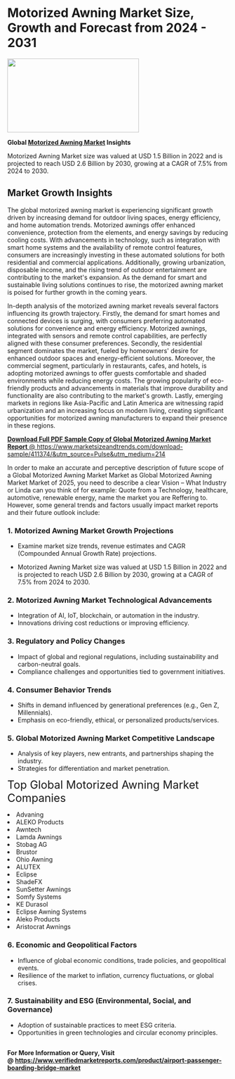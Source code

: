 <H1>Motorized Awning Market Size, Growth and Forecast from 2024 - 2031</H1><img class="aligncenter size-medium wp-image-584254" src="https://thirdeyenews.in/wp-content/uploads/2024/09/Global-Market-Research-300x168.jpeg" alt="" width="300" height="168" /><p><strong>Global&nbsp;<a href="https://www.marketsizeandtrends.com/download-sample/411374/&amp;utm_source=Pulse&amp;utm_medium=214">Motorized Awning Market</a> Insights</strong></p><p>Motorized Awning Market size was valued at USD 1.5 Billion in 2022 and is projected to reach USD 2.6 Billion by 2030, growing at a CAGR of 7.5% from 2024 to 2030.</p><p><h2>Market Growth Insights</h2> <p>The global motorized awning market is experiencing significant growth driven by increasing demand for outdoor living spaces, energy efficiency, and home automation trends. Motorized awnings offer enhanced convenience, protection from the elements, and energy savings by reducing cooling costs. With advancements in technology, such as integration with smart home systems and the availability of remote control features, consumers are increasingly investing in these automated solutions for both residential and commercial applications. Additionally, growing urbanization, disposable income, and the rising trend of outdoor entertainment are contributing to the market's expansion. As the demand for smart and sustainable living solutions continues to rise, the motorized awning market is poised for further growth in the coming years.</p> <p><a href="#"></a></p> <p>In-depth analysis of the motorized awning market reveals several factors influencing its growth trajectory. Firstly, the demand for smart homes and connected devices is surging, with consumers preferring automated solutions for convenience and energy efficiency. Motorized awnings, integrated with sensors and remote control capabilities, are perfectly aligned with these consumer preferences. Secondly, the residential segment dominates the market, fueled by homeowners' desire for enhanced outdoor spaces and energy-efficient solutions. Moreover, the commercial segment, particularly in restaurants, cafes, and hotels, is adopting motorized awnings to offer guests comfortable and shaded environments while reducing energy costs. The growing popularity of eco-friendly products and advancements in materials that improve durability and functionality are also contributing to the market's growth. Lastly, emerging markets in regions like Asia-Pacific and Latin America are witnessing rapid urbanization and an increasing focus on modern living, creating significant opportunities for motorized awning manufacturers to expand their presence in these regions.</p> <p><a href="#"></p><p><span class=""><strong>Download Full PDF Sample Copy of Global Motorized Awning Market Report</strong> @ <a href="https://www.marketsizeandtrends.com/download-sample/411374/&amp;utm_source=Pulse&amp;utm_medium=214" target="_blank">https://www.marketsizeandtrends.com/download-sample/411374/&amp;utm_source=Pulse&amp;utm_medium=214</a></span></p><p>In order to make an accurate and perceptive description of future scope of a Global&nbsp;Motorized Awning Market Market as Global&nbsp;Motorized Awning Market Market of 2025, you need to describe a clear Vision &ndash; What Industry or Linda can you think of for example: Quote from a Technology, healthcare, automotive, renewable energy, name the market you are Reffering to. However, some general trends and factors usually impact market reports and their future outlook include:</p><h3>1.&nbsp;<strong>Motorized Awning Market Growth Projections</strong></h3><ul><li>Examine market size trends, revenue estimates and CAGR (Compounded Annual Growth Rate) projections.</li><li><p>Motorized Awning Market size was valued at USD 1.5 Billion in 2022 and is projected to reach USD 2.6 Billion by 2030, growing at a CAGR of 7.5% from 2024 to 2030.</p></li></ul><h3>2.&nbsp;<strong>Motorized Awning Market Technological Advancements</strong></h3><ul><li>Integration of AI, IoT, blockchain, or automation in the industry.</li><li>Innovations driving cost reductions or improving efficiency.</li></ul><h3>3.&nbsp;<strong>Regulatory and Policy Changes</strong></h3><ul><li>Impact of global and regional regulations, including sustainability and carbon-neutral goals.</li><li>Compliance challenges and opportunities tied to government initiatives.</li></ul><h3>4.&nbsp;<strong>Consumer Behavior Trends</strong></h3><ul><li>Shifts in demand influenced by generational preferences (e.g., Gen Z, Millennials).</li><li>Emphasis on eco-friendly, ethical, or personalized products/services.</li></ul><h3>5.&nbsp;<strong>Global Motorized Awning Market Competitive Landscape</strong></h3><ul><li>Analysis of key players, new entrants, and partnerships shaping the industry.</li><li>Strategies for differentiation and market penetration.</li></ul><p data-pm-slice="1 1 []"><span style="color: inherit; font-family: inherit; font-size: 25px;">Top Global Motorized Awning Market Companies</span></p><div class="" data-test-id=""><p><li>Advaning</li><li> ALEKO Products</li><li> Awntech</li><li> Lamda Awnings</li><li> Stobag AG</li><li> Brustor</li><li> Ohio Awning</li><li> ALUTEX</li><li> Eclipse</li><li> ShadeFX</li><li> SunSetter Awnings</li><li> Somfy Systems</li><li> KE Durasol</li><li> Eclipse Awning Systems</li><li> Aleko Products</li><li> Aristocrat Awnings</li></p></div><h3>6.&nbsp;<strong>Economic and Geopolitical Factors</strong></h3><ul><li>Influence of global economic conditions, trade policies, and geopolitical events.</li><li>Resilience of the market to inflation, currency fluctuations, or global crises.</li></ul><h3>7.&nbsp;<strong>Sustainability and ESG (Environmental, Social, and Governance)</strong></h3><ul><li>Adoption of sustainable practices to meet ESG criteria.</li><li>Opportunities in green technologies and circular economy principles.</li></ul><h2><strong style="font-size: 14px;">For More Information or Query, Visit @&nbsp;</strong><a style="background-color: #ffffff; font-size: 14px;" href="https://www.marketsizeandtrends.com/report/motorized-awning-market/" target="_blank">https://www.verifiedmarketreports.com/product/airport-passenger-boarding-bridge-market</a></h2>
